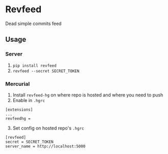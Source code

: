 # Revfeed

Dead simple commits feed

## Usage

### Server

1. `pip install revfeed`
2. `revfeed --secret SECRET_TOKEN`

### Mercurial

1. Install `revfeed-hg` on where repo is hosted and where you need to push
2. Enable in `.hgrc`

  ```
  [extensions]
  ...
  revfeedhg =
  ```
  
3. Set config on hosted repo's `.hgrc`

  ```
  [revfeed]
  secret = SECRET_TOKEN
  server_name = http://localhost:5000
  ```

